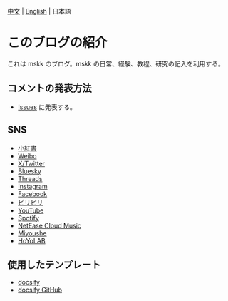 [中文](README.md) | [English](README_EN.md) | 日本語

# このブログの紹介

これは mskk のブログ。mskk の日常、経験、教程、研究の記入を利用する。

## コメントの発表方法

- [Issues](https://github.com/Dora-Honor/mskk-blog/issues) に発表する。

## SNS

* [小紅書](https://www.xiaohongshu.com/user/profile/63b56120000000002702a843)
* [Weibo](https://weibo.com/u/5635501226)
* [X/Twitter](https://x.com/dora_honor)
* [Bluesky](https://bsky.app/profile/dora-honor.bsky.social)
* [Threads](https://threads.net/@dora_honor)
* [Instagram](https://instagram.com/dora_honor)
* [Facebook](https://www.facebook.com/dora.honor.944)
* [ビリビリ](https://space.bilibili.com/68026760)
* [YouTube](https://youtube.com/@dorahonor_mskk)
* [Spotify](https://open.spotify.com/user/31tnk5f4als6u4r7kcg2mj2dqq4a?si=965ed51d110f42eb&nd=1&dlsi=ad0481066f9d4d68)
* [NetEase Cloud Music](https://music.163.com/#/user/home?id=436313178)
* [Miyoushe](https://www.miyoushe.com/ys/accountCenter/postList?id=295708491)
* [HoYoLAB](https://hoyolab.com/accountCenter/postList?id=300847631)

## 使用したテンプレート
- [docsify](https://docsify.js.org/)
- [docsify GitHub](https://github.com/docsifyjs/docsify/)
